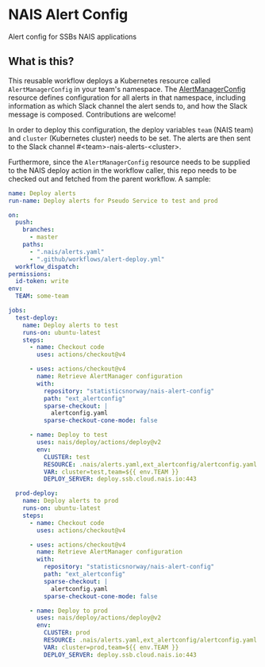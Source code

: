 # NAIS Alert Config
Alert config for SSBs NAIS applications

## What is this?

This reusable workflow deploys a Kubernetes resource called `AlertManagerConfig`
in your team's namespace. The [AlertManagerConfig](https://docs.openshift.com/container-platform/4.11/rest_api/monitoring_apis/alertmanagerconfig-monitoring-coreos-com-v1beta1.html) resource defines configuration
for all alerts in that namespace, including information as which Slack channel
the alert sends to, and how the Slack message is composed. Contributions are welcome!

In order to deploy this configuration, the deploy variables `team` (NAIS team) and `cluster` (Kubernetes cluster) needs to be set. The alerts are then
sent to the Slack channel #\<team>-nais-alerts-\<cluster>. 

Furthermore, since the `AlertManagerConfig` resource needs to be supplied to the 
NAIS deploy action in the workflow caller, this repo needs to be checked out and fetched
from the parent workflow. A sample:

```yaml
name: Deploy alerts
run-name: Deploy alerts for Pseudo Service to test and prod

on:
  push:
    branches:
      - master
    paths:
      - ".nais/alerts.yaml"
      - ".github/workflows/alert-deploy.yml"
  workflow_dispatch:
permissions:
  id-token: write
env:
  TEAM: some-team

jobs:
  test-deploy:
    name: Deploy alerts to test
    runs-on: ubuntu-latest
    steps:
      - name: Checkout code
        uses: actions/checkout@v4

      - uses: actions/checkout@v4
        name: Retrieve AlertManager configuration
        with:
          repository: "statisticsnorway/nais-alert-config"
          path: "ext_alertconfig"
          sparse-checkout: |
            alertconfig.yaml
          sparse-checkout-cone-mode: false

      - name: Deploy to test
        uses: nais/deploy/actions/deploy@v2
        env:
          CLUSTER: test
          RESOURCE: .nais/alerts.yaml,ext_alertconfig/alertconfig.yaml
          VAR: cluster=test,team=${{ env.TEAM }}
          DEPLOY_SERVER: deploy.ssb.cloud.nais.io:443

  prod-deploy:
    name: Deploy alerts to prod
    runs-on: ubuntu-latest
    steps:
      - name: Checkout code
        uses: actions/checkout@v4

      - uses: actions/checkout@v4
        name: Retrieve AlertManager configuration
        with:
          repository: "statisticsnorway/nais-alert-config"
          path: "ext_alertconfig"
          sparse-checkout: |
            alertconfig.yaml
          sparse-checkout-cone-mode: false

      - name: Deploy to prod
        uses: nais/deploy/actions/deploy@v2
        env:
          CLUSTER: prod
          RESOURCE: .nais/alerts.yaml,ext_alertconfig/alertconfig.yaml
          VAR: cluster=prod,team=${{ env.TEAM }}
          DEPLOY_SERVER: deploy.ssb.cloud.nais.io:443
```